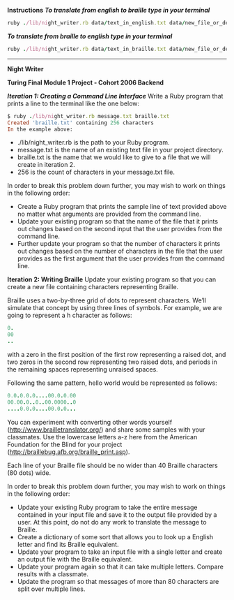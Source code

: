 **Instructions**
***To translate from english to braille type in your terminal***
```ruby
ruby ./lib/night_writer.rb data/text_in_english.txt data/new_file_or_destination.txt
```
***To translate from braille to english type in your terminal***
```ruby
ruby ./lib/night_writer.rb data/text_in_braille.txt data/new_file_or_destination.txt
```
________________________________________

**Night Writer**

**Turing Final Module 1 Project - Cohort 2006 Backend**

***Iteration 1: Creating a Command Line Interface***
Write a Ruby program that prints a line to the terminal like the one below:

``` ruby
$ ruby ./lib/night_writer.rb message.txt braille.txt
Created 'braille.txt' containing 256 characters
In the example above:
```

  * ./lib/night_writer.rb is the path to your Ruby program.
  * message.txt is the name of an existing text file in your project directory.
  * braille.txt is the name that we would like to give to a file that we will create in iteration 2.
  * 256 is the count of characters in your message.txt file.

In order to break this problem down further, you may wish to work on things in the following order:

  * Create a Ruby program that prints the sample line of text provided above no matter what arguments are provided from the command line.
  * Update your existing program so that the name of the file that it prints out changes based on the second input that the user provides from the command line.
  * Further update your program so that the number of characters it prints out changes based on the number of characters in the file that the user provides as the first argument that the user provides from the command line.


**Iteration 2: Writing Braille**
Update your existing program so that you can create a new file containing characters representing Braille.

Braille uses a two-by-three grid of dots to represent characters. We’ll simulate that concept by using three lines of symbols. For example, we are going to represent a h character as follows:

``` ruby
0.
00
..
```
with a zero in the first position of the first row representing a raised dot, and two zeros in the second row representing two raised dots, and periods in the remaining spaces representing unraised spaces.

Following the same pattern, hello world would be represented as follows:
``` ruby
0.0.0.0.0....00.0.0.00
00.00.0..0..00.0000..0
....0.0.0....00.0.0...
```
You can experiment with converting other words yourself (http://www.brailletranslator.org/) and share some samples with your classmates. Use the lowercase letters a-z here from the American Foundation for the Blind for your project (http://braillebug.afb.org/braille_print.asp).

Each line of your Braille file should be no wider than 40 Braille characters (80 dots) wide.

In order to break this problem down further, you may wish to work on things in the following order:

  * Update your existing Ruby program to take the entire message contained in your input file and save it to the output file provided by a user. At this point, do not do any work to translate the message to Braille.
  * Create a dictionary of some sort that allows you to look up a English letter and find its Braille equivalent.
  * Update your program to take an input file with a single letter and create an output file with the Braille equivalent.
  * Update your program again so that it can take multiple letters. Compare results with a classmate.
  * Update the program so that messages of more than 80 characters are split over multiple lines.

